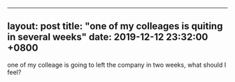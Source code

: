 ---
layout: post
title:  "one of my colleages is quiting in several weeks"
date:   2019-12-12 23:32:00 +0800
------


one of my colleage is going to left the company in two weeks, what should I feel? 

[jekyll-docs]: http://jekyllrb.com/docs/home
[jekyll-gh]:   https://github.com/jekyll/jekyll
[jekyll-talk]: https://talk.jekyllrb.com/
